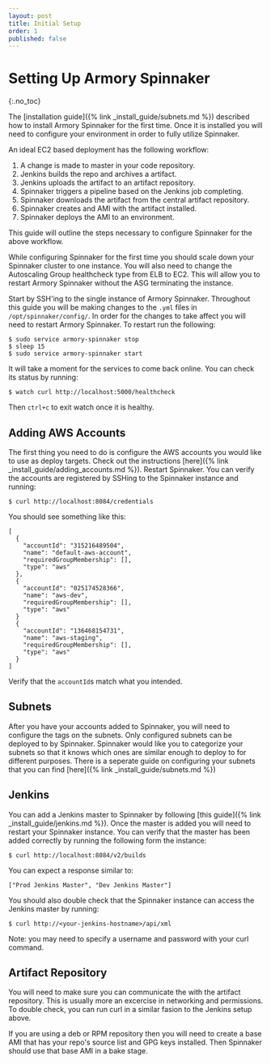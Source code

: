 ```yaml
---
layout: post
title: Initial Setup
order: 1
published: false
---
```

# Setting Up Armory Spinnaker
{:.no_toc}

The [installation guide]({% link _install_guide/subnets.md %}) described how to install Armory Spinnaker for the first time. Once it is installed you will need to configure your environment in order to fully utilize Spinnaker.

An ideal EC2 based deployment has the following workflow:
1. A change is made to master in your code repository.
2. Jenkins builds the repo and archives a artifact.
3. Jenkins uploads the artifact to an artifact repository.
4. Spinnaker triggers a pipeline based on the Jenkins job completing.
5. Spinnaker downloads the artifact from the central artifact repository.
6. Spinnaker creates and AMI with the artifact installed.
7. Spinnaker deploys the AMI to an environment.

This guide will outline the steps necessary to configure Spinnaker for the above workflow.

While configuring Spinnaker for the first time you should scale down your Spinnaker cluster to one instance. You will also need to change the Autoscaling Group healthcheck type from ELB to EC2. This will allow you to restart Armory Spinnaker without the ASG terminating the instance.

Start by SSH'ing to the single instance of Armory Spinnaker. Throughout this guide you will be making changes to the `.yml` files in `/opt/spinnaker/config/`. In order for the changes to take affect you will need to restart Armory Spinnaker. To restart run the following:
```
$ sudo service armory-spinnaker stop
$ sleep 15
$ sudo service armory-spinnaker start
```

It will take a moment for the services to come back online. You can check its status by running:
```
$ watch curl http://localhost:5000/healthcheck
```
Then `ctrl+c` to exit watch once it is healthy.

## Adding AWS Accounts
The first thing you need to do is configure the AWS accounts you would like to use as deploy targets. Check out the instructions [here]({% link _install_guide/adding_accounts.md %}). Restart Spinnaker. You can verify the accounts are registered by SSHing to the Spinnaker instance and running:
```
$ curl http://localhost:8084/credentials
```
You should see something like this:
```
[
  {
    "accountId": "315216489504",
    "name": "default-aws-account",
    "requiredGroupMembership": [],
    "type": "aws"
  },
  {
    "accountId": "025174528366",
    "name": "aws-dev",
    "requiredGroupMembership": [],
    "type": "aws"
  }
  {
    "accountId": "136468154731",
    "name": "aws-staging",
    "requiredGroupMembership": [],
    "type": "aws"
  }
]
```
Verify that the `accountId`s match what you intended.

## Subnets
After you have your accounts added to Spinnaker, you will need to configure the tags on the subnets. Only configured subnets can be deployed to by Spinnaker. Spinnaker would like you to categorize your subnets so that it knows which ones are similar enough to deploy to for different purposes. There is a seperate guide on configuring your subnets that you can find [here]({% link _install_guide/subnets.md %})


## Jenkins
You can add a Jenkins master to Spinnaker by following [this guide]({% link _install_guide/jenkins.md %}). Once the master is added you will need to restart your Spinnaker instance. You can verify that the master has been added correctly by running the following form the instance:
```
$ curl http://localhost:8084/v2/builds
```
You can expect a response similar to:
```
["Prod Jenkins Master", "Dev Jenkins Master"]
```
You should also double check that the Spinnaker instance can access the Jenkins master by running:
```
$ curl http://<your-jenkins-hostname>/api/xml
```
Note: you may need to specify a username and password with your curl command.


## Artifact Repository
You will need to make sure you can communicate the with the artifact repository. This is usually more an excercise in networking and permissions. To double check, you can run curl in a similar fasion to the Jenkins setup above. 

If you are using a deb or RPM repository then you will need to create a base AMI that has your repo's source list and GPG keys installed. Then Spinnaker should use that base AMI in a bake stage.
